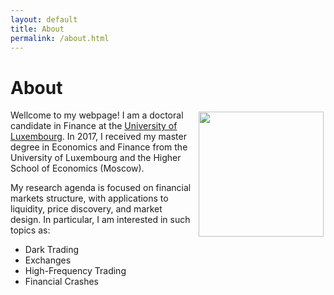 ```yaml
---
layout: default
title: About
permalink: /about.html
---
```


# About

<img align="right" src="docs/about-img" width="200" style="float: right; margin: 3px 3px 3px 12px;">

Wellcome to my webpage! I am a doctoral candidate in Finance at the [University of Luxembourg](https://wwwen.uni.lu "Uni.lu Homepage"). In 2017, I received my master degree in Economics and Finance from the University of Luxembourg and the Higher School of Economics (Moscow).

My research agenda is focused on financial markets structure, with applications to liquidity, price discovery, and market design. In particular, I am interested in such topics as:

- Dark Trading
- Exchanges
- High-Frequency Trading
- Financial Crashes
